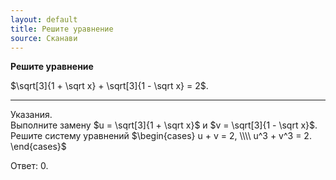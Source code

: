 ```yaml
---
layout: default
title: Решите уравнение
source: Сканави
---
```


**Решите уравнение**

$\sqrt[3]{1 + \sqrt x} + \sqrt[3]{1 - \sqrt x} = 2$.

--- ---

Указания.
<br>
Выполните замену $u = \sqrt[3]{1 + \sqrt x}$ и $v = \sqrt[3]{1 - \sqrt x}$.
<br>
Решите систему уравнений
$\begin{cases} u + v = 2, \\\\ u^3 + v^3 = 2. \end{cases}$

Ответ: $0$.
